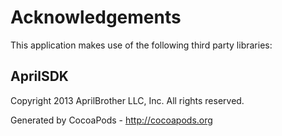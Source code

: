 # Acknowledgements
This application makes use of the following third party libraries:

## AprilSDK

Copyright 2013 AprilBrother LLC, Inc. All rights reserved.

Generated by CocoaPods - http://cocoapods.org
